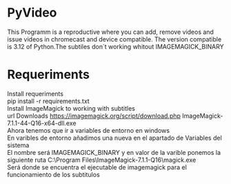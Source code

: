 # PyVideo
This Programm is a reproductive where you can add, remove videos and issue videos in chromecast and device compatible.
The version compatible is 3.12 of Python.The subtiles don´t working whitout IMAGEMAGICK_BINARY
# Requeriments
 Install requeriments <br>
 pip install -r requirements.txt <br>
 Install ImageMagick to working with subtitles <br>
 url Downloads 
 https://imagemagick.org/script/download.php
 ImageMagick-7.1.1-44-Q16-x64-dll.exe <br>
 Ahora tenemos que ir a variables de entorno en windows <br>
 En varibles de entorno añadimos una nueva en el apartado de Variables del sistema <br>
 El nombre será IMAGEMAGICK_BINARY y en valor de la varible ponemos la siguiente ruta C:\Program Files\ImageMagick-7.1.1-Q16\magick.exe <br>
 Será donde se encuentra el ejecutable de imagemagick para el funcionamiento de los subtitulos
 
